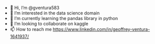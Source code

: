 - 👋 Hi, I’m @gventura583
- 👀 I’m interested in the data science domain
- 🌱 I’m currently learning the pandas library in python
- 💞️ I’m looking to collaborate on kaggle
- 📫 How to reach me https://www.linkedin.com/in/geoffrey-ventura-1641937/

<!---
gventura583/gventura583 is a ✨ special ✨ repository because its `README.md` (this file) appears on your GitHub profile.
You can click the Preview link to take a look at your changes.
--->
